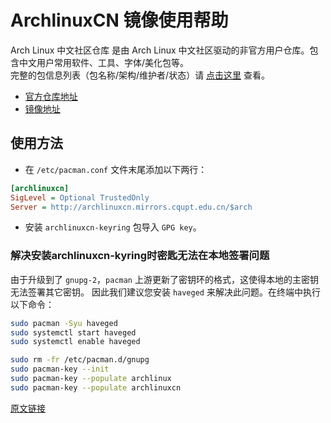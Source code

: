 # ArchlinuxCN 镜像使用帮助  

Arch Linux 中文社区仓库 是由 Arch Linux 中文社区驱动的非官方用户仓库。包含中文用户常用软件、工具、字体/美化包等。  
完整的包信息列表（包名称/架构/维护者/状态）请 [点击这里](https://github.com/archlinuxcn/repo) 查看。  
* [官方仓库地址](http://repo.archlinuxcn.org)  
* [镜像地址](http://mirrors.tuna.tsinghua.edu.cn/archlinuxcn/)  

## 使用方法  

* 在 `/etc/pacman.conf` 文件末尾添加以下两行：  
```ini
[archlinuxcn]
SigLevel = Optional TrustedOnly
Server = http://archlinuxcn.mirrors.cqupt.edu.cn/$arch
```

* 安装 `archlinuxcn-keyring` 包导入 `GPG key`。  

### 解决安装archlinuxcn-kyring时密匙无法在本地签署问题  

由于升级到了 `gnupg-2`，`pacman` 上游更新了密钥环的格式，这使得本地的主密钥无法签署其它密钥。
因此我们建议您安装 `haveged` 来解决此问题。在终端中执行以下命令：  
```bash
sudo pacman -Syu haveged
sudo systemctl start haveged
sudo systemctl enable haveged

sudo rm -fr /etc/pacman.d/gnupg
sudo pacman-key --init
sudo pacman-key --populate archlinux
sudo pacman-key --populate archlinuxcn
```

[原文链接](https://www.archlinuxcn.org/gnupg-2-1-and-the-pacman-keyring/)
